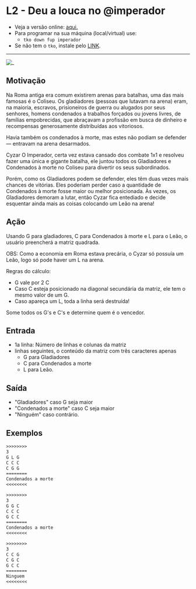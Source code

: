 # L2 - Deu a louca no @imperador

- Veja a versão online: [aqui.](https://github.com/qxcodefup/arcade/blob/master/base/imperador/Readme.md)
- Para programar na sua máquina (local/virtual) use:
  - `tko down fup imperador`
- Se não tem o `tko`, instale pelo [LINK](https://github.com/senapk/tko).

---

![_](https://raw.githubusercontent.com/qxcodefup/arcade/master/base/imperador/cover.jpg)

## Motivação

Na Roma antiga era comum existirem arenas para batalhas, uma das mais famosas é o Coliseu.
Os gladiadores (pessoas que lutavam na arena) eram, na maioria, escravos, prisioneiros de guerra
ou alugados por seus senhores, homens condenados a trabalhos forçados ou jovens livres, de famílias
empobrecidas, que abraçavam a profissão em busca de dinheiro e recompensas generosamente distribuídas aos vitoriosos.

Havia também os condenados à morte, mas estes não podiam se defender — entravam na arena desarmados.

Cyzar O Imperador, certa vez estava cansado dos combate 1x1 e resolveu fazer uma única e gigante batalha, ele juntou todos os Gladiadores e Condenados à morte no Coliseu para divertir os seus subordinados.

Porém, como os Gladiadores podem se defender, eles têm duas vezes mais chances de vitórias. Eles poderiam perder caso a quantidade de Condenados à morte fosse maior ou melhor posicionada. Às vezes, os Gladiadores demoram a lutar, então Cyzar fica entediado e decide esquentar ainda mais as coisas colocando um Leão na arena!

## Ação

Usando G para gladiadores, C para Condenados à morte e L para o Leão, o usuário preencherá a matriz quadrada.

OBS: Como a economia em Roma estava precária, o Cyzar só possuía um Leão, logo só pode haver um L na arena.

Regras do cálculo:

- G vale por 2 C
- Caso C esteja posicionado na diagonal secundária da matriz, ele tem o mesmo valor de um G.
- Caso apareça um L, toda a linha será destruída!

Some todos os G's e C's e determine quem é o vencedor.

## Entrada

- 1a linha: Número de linhas e colunas da matriz
- linhas seguintes, o conteúdo da matriz com três caracteres apenas
  - G para Gladiadores
  - C para Condenados a morte
  - L para Leão.

## Saída

- "Gladiadores" caso G seja maior
- "Condenados a morte" caso C seja maior
- "Ninguém" caso contrário.

## Exemplos

``` txt
>>>>>>>>
3
G L G
C C C
C G G
========
Condenados a morte
<<<<<<<<

>>>>>>>>
3
G G C
C C C
G C C
========
Condenados a morte
<<<<<<<<

>>>>>>>>
3
C C G
C G C
G C C
========
Ninguem
<<<<<<<<
```
